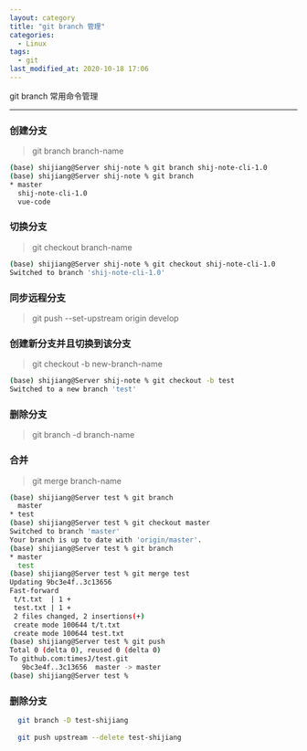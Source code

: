 ```yaml
---
layout: category
title: "git branch 管理"
categories:
  - Linux
tags:
  - git
last_modified_at: 2020-10-18 17:06
---
```


git branch 常用命令管理

---

### 创建分支

> git branch branch-name

```bash
(base) shijiang@Server shij-note % git branch shij-note-cli-1.0
(base) shijiang@Server shij-note % git branch
* master
  shij-note-cli-1.0
  vue-code
```

### 切换分支

> git checkout branch-name

```bash
(base) shijiang@Server shij-note % git checkout shij-note-cli-1.0
Switched to branch 'shij-note-cli-1.0'
```

### 同步远程分支

>  git push --set-upstream origin develop

### 创建新分支并且切换到该分支

> git checkout -b new-branch-name

```bash
(base) shijiang@Server shij-note % git checkout -b test
Switched to a new branch 'test'
```

### 删除分支

> git branch -d branch-name

### 合并

> git merge branch-name

```bash
(base) shijiang@Server test % git branch 
  master
* test
(base) shijiang@Server test % git checkout master
Switched to branch 'master'
Your branch is up to date with 'origin/master'.
(base) shijiang@Server test % git branch
* master
  test
(base) shijiang@Server test % git merge test
Updating 9bc3e4f..3c13656
Fast-forward
 t/t.txt  | 1 +
 test.txt | 1 +
 2 files changed, 2 insertions(+)
 create mode 100644 t/t.txt
 create mode 100644 test.txt
(base) shijiang@Server test % git push
Total 0 (delta 0), reused 0 (delta 0)
To github.com:timesJ/test.git
   9bc3e4f..3c13656  master -> master
(base) shijiang@Server test % 
```


### 删除分支

```bash
  git branch -D test-shijiang
  
  git push upstream --delete test-shijiang
```
